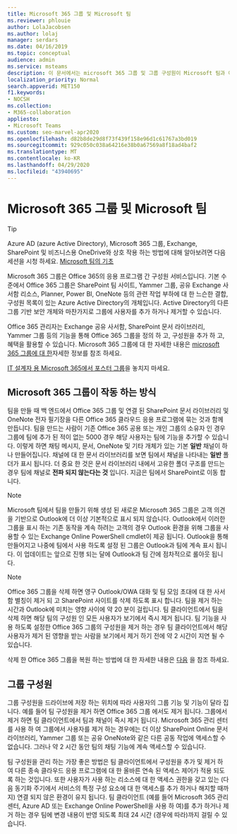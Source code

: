 ```yaml
---
title: Microsoft 365 그룹 및 Microsoft 팀
ms.reviewer: phlouie
author: LolaJacobsen
ms.author: lolaj
manager: serdars
ms.date: 04/16/2019
ms.topic: conceptual
audience: admin
ms.service: msteams
description: 이 문서에서는 microsoft 365 그룹 및 그룹 구성원이 Microsoft 팀과 어떻게 작동 하는가에 대해 알아봅니다.
localization_priority: Normal
search.appverid: MET150
f1.keywords:
- NOCSH
ms.collection:
- M365-collaboration
appliesto:
- Microsoft Teams
ms.custom: seo-marvel-apr2020
ms.openlocfilehash: d82b8de29d8f73f439f158e96d1c61767a3bd019
ms.sourcegitcommit: 929c050c038a64216e38b0a67569a8f18ad4baf2
ms.translationtype: MT
ms.contentlocale: ko-KR
ms.lasthandoff: 04/29/2020
ms.locfileid: "43940695"
---
```

<a name="microsoft-365-groups-and-microsoft-teams"></a>Microsoft 365 그룹 및 Microsoft 팀
=====================================

> [!Tip]
> Azure AD (azure Active Directory), Microsoft 365 그룹, Exchange, SharePoint 및 비즈니스용 OneDrive와 상호 작용 하는 방법에 대해 알아보려면 다음 세션을 시청 하세요. [Microsoft 팀의 기초](https://aka.ms/teams-foundations)

Microsoft 365 그룹은 Office 365의 응용 프로그램 간 구성원 서비스입니다. 기본 수준에서 Office 365 그룹은 SharePoint 팀 사이트, Yammer 그룹, 공유 Exchange 사서함 리소스, Planner, Power BI, OneNote 등의 관련 작업 부하에 대 한 느슨한 결합, 구성원 목록이 있는 Azure Active Directory의 개체입니다. Active Directory의 다른 그룹 기반 보안 개체와 마찬가지로 그룹에 사용자를 추가 하거나 제거할 수 있습니다.

Office 365 관리자는 Exchange 공유 사서함, SharePoint 문서 라이브러리, Yammer 그룹 등의 기능을 통해 Office 365 그룹을 정의 하 고, 구성원을 추가 하 고, 혜택을 활용할 수 있습니다. Microsoft 365 그룹에 대 한 자세한 내용은 [microsoft 365 그룹에 대 한](https://support.office.com/article/Learn-about-Office-365-groups-b565caa1-5c40-40ef-9915-60fdb2d97fa2)자세한 정보를 참조 하세요.

[IT 설계자 용 Microsoft 365에서 포스터 그룹](teams-architecture-solutions-posters.md#groups-in-microsoft-365)을 놓치지 마세요.

<a name="how-microsoft-365-groups-work"></a>Microsoft 365 그룹이 작동 하는 방식
--------------------------

팀을 만들 때 백 엔드에서 Office 365 그룹 및 연결 된 SharePoint 문서 라이브러리 및 OneNote 전자 필기장을 다른 Office 365 클라우드 응용 프로그램에 묶는 것과 함께 만듭니다. 팀을 만드는 사람이 기존 Office 365 공용 또는 개인 그룹의 소유자 인 경우 그룹에 팀에 추가 된 적이 없는 5000 경우 해당 사용자는 팀에 기능을 추가할 수 있습니다. 이렇게 하면 채팅 메시지, 문서, OneNote 및 기타 개체가 있는 기본 **일반** 채널이 하나 만들어집니다. 채널에 대 한 문서 라이브러리를 보면 팀에서 채널을 나타내는 **일반** 폴더가 표시 됩니다. 더 중요 한 것은 문서 라이브러리 내에서 고유한 폴더 구조를 만드는 경우 팀에 채널로 **전파 되지 않는다는 것** 입니다. 지금은 팀에서 SharePoint로 이동 합니다.

> [!NOTE]
> Microsoft 팀에서 팀을 만들기 위해 생성 된 새로운 Microsoft 365 그룹은 고객 의견을 기반으로 Outlook에 더 이상 기본적으로 표시 되지 않습니다. Outlook에서 이러한 그룹을 표시 하는 기존 동작을 계속 하려는 고객의 경우 Outlook 환경을 위해 그룹을 사용할 수 있는 Exchange Online PowerShell cmdlet이 제공 됩니다. Outlook을 통해 만들어지고 나중에 팀에서 사용 하도록 설정 된 그룹은 Outlook과 팀에 계속 표시 됩니다. 이 업데이트는 앞으로 진행 되는 달에 Outlook과 팀 간에 점차적으로 롤아웃 됩니다.

> [!NOTE]
> Office 365 그룹을 삭제 하면 영구 Outlook/OWA 대화 및 팀 모임 초대에 대 한 사서함 별칭이 제거 되 고 SharePoint 사이트를 삭제 하도록 표시 합니다. 팀을 제거 하는 시간과 Outlook에 미치는 영향 사이에 약 20 분이 걸립니다. 팀 클라이언트에서 팀을 삭제 하면 해당 팀의 구성원 인 모든 사용자가 보기에서 즉시 제거 됩니다. 팀 기능을 사용 하도록 설정한 Office 365 그룹의 구성원을 제거 하는 경우 팀 클라이언트에서 해당 사용자가 제거 된 영향을 받는 사람을 보기에서 제거 하기 전에 약 2 시간이 지연 될 수 있습니다.
>
>삭제 한 Office 365 그룹을 복원 하는 방법에 대 한 자세한 내용은 [다음](https://support.office.com/article/Restore-a-deleted-Office-365-Group-b7c66b59-657a-4e1a-8aa0-8163b1f4eb54) 을 참조 하세요.

<a name="group-membership"></a>그룹 구성원
----------------

그룹 구성원을 드라이브에 저장 하는 위치에 따라 사용자의 그룹 기능 및 기능이 달라 집니다. 예를 들어 팀 구성원을 제거 하면 Office 365 그룹 에서도 제거 됩니다. 그룹에서 제거 하면 팀 클라이언트에서 팀과 채널이 즉시 제거 됩니다. Microsoft 365 관리 센터를 사용 하 여 그룹에서 사용자를 제거 하는 경우에는 더 이상 SharePoint Online 문서 라이브러리, Yammer 그룹 또는 공유 OneNote와 같은 다른 공동 작업에 액세스할 수 없습니다. 그러나 약 2 시간 동안 팀의 채팅 기능에 계속 액세스할 수 있습니다.

팀 구성원을 관리 하는 가장 좋은 방법은 팀 클라이언트에서 구성원을 추가 및 제거 하 여 다른 종속 클라우드 응용 프로그램에 대 한 올바른 연속 된 액세스 제어가 적용 되도록 하는 것입니다. 또한 사용자가 사용 하는 리소스에 대 한 액세스 권한을 갖고 있는 (다음 동기화 주기에서 서비스의 특정 구성 요소에 대 한 액세스를 추가 하거나 해지할 때까지) 연결 되지 않은 환경이 유지 됩니다. 팀 클라이언트 (예를 들어 Microsoft 365 관리 센터, Azure AD 또는 Exchange Online PowerShell을 사용 하 여)를 추가 하거나 제거 하는 경우 팀에 변경 내용이 반영 되도록 최대 24 시간 (경우에 따라)까지 걸릴 수 있습니다.
